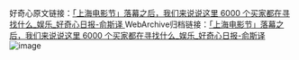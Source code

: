 好奇心原文链接：[「上海电影节」落幕之后，我们来说说这里 6000 个买家都在寻找什么_娱乐_好奇心日报-俞斯译 ](https://www.qdaily.com/articles/11105.html)
WebArchive归档链接：[「上海电影节」落幕之后，我们来说说这里 6000 个买家都在寻找什么_娱乐_好奇心日报-俞斯译 ](http://web.archive.org/web/20160829095417/http://www.qdaily.com:80/articles/11105.html?)
![image](http://ww3.sinaimg.cn/large/007d5XDply1g3wcu89s3fj30u04ndqv5)